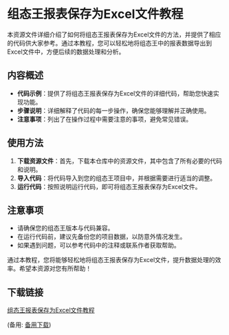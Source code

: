 # 组态王报表保存为Excel文件教程

本资源文件详细介绍了如何将组态王报表保存为Excel文件的方法，并提供了相应的代码供大家参考。通过本教程，您可以轻松地将组态王中的报表数据导出到Excel文件中，方便后续的数据处理和分析。

## 内容概述

- **代码示例**：提供了将组态王报表保存为Excel文件的详细代码，帮助您快速实现功能。
- **步骤说明**：详细解释了代码的每一步操作，确保您能够理解并正确使用。
- **注意事项**：列出了在操作过程中需要注意的事项，避免常见错误。

## 使用方法

1. **下载资源文件**：首先，下载本仓库中的资源文件，其中包含了所有必要的代码和说明。
2. **导入代码**：将代码导入到您的组态王项目中，并根据需要进行适当的调整。
3. **运行代码**：按照说明运行代码，即可将组态王报表保存为Excel文件。

## 注意事项

- 请确保您的组态王版本与代码兼容。
- 在运行代码前，建议先备份您的项目数据，以防意外情况发生。
- 如果遇到问题，可以参考代码中的注释或联系作者获取帮助。

通过本教程，您将能够轻松地将组态王报表保存为Excel文件，提升数据处理的效率。希望本资源对您有所帮助！

## 下载链接
[组态王报表保存为Excel文件教程](https://pan.quark.cn/s/c1a977f5ee1e) 

(备用: [备用下载](https://pan.baidu.com/s/1hxUJxJPPc21wHc4M6CBnNw?pwd=noy3))
